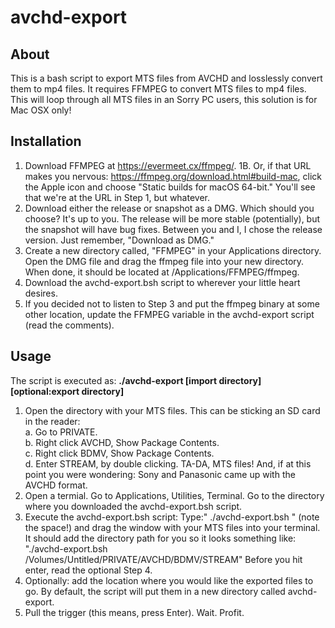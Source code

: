 # avchd-export
## About
This is a bash script to export MTS files from AVCHD and losslessly convert them to mp4 files.  It requires FFMPEG to convert MTS files to mp4 files.  This will loop through all MTS files in an Sorry PC users, this solution is for Mac OSX only!

## Installation
1. Download FFMPEG at https://evermeet.cx/ffmpeg/.
1B. Or, if that URL makes you nervous: https://ffmpeg.org/download.html#build-mac, click the Apple icon and choose "Static builds for macOS 64-bit."  You'll see that we're at the URL in Step 1, but whatever.
2. Download either the release or snapshot as a DMG. Which should you choose?  It's up to you.  The release will be more stable (potentially), but the snapshot will have bug fixes.  Between you and I, I chose the release version.  Just remember, "Download as DMG."
3. Create a new directory called, "FFMPEG" in your Applications directory.  Open the DMG file and drag the ffmpeg file into your new directory.  When done, it should be located at /Applications/FFMPEG/ffmpeg.
4. Download the avchd-export.bsh script to wherever your little heart desires.
5. If you decided not to listen to Step 3 and put the ffmpeg binary at some other location, update the FFMPEG variable in the avchd-export script (read the comments).

## Usage
The script is executed as:
<b>./avchd-export [import directory] [optional:export directory]</b>

1. Open the directory with your MTS files.  This can be sticking an SD card in the reader:<br>
  a. Go to PRIVATE.<br>
  b. Right click AVCHD, Show Package Contents.<br>
  c. Right click BDMV, Show Package Contents.<br>
  d. Enter STREAM, by double clicking.  TA-DA, MTS files!  And, if at this point you were wondering: Sony and Panasonic came up with the AVCHD format.
2. Open a termial.  Go to Applications, Utilities, Terminal.  Go to the directory where you downloaded the avchd-export.bsh script.
3. Execute the avchd-export.bsh script: Type:" ./avchd-export.bsh " (note the space!) and drag the window with your MTS files into your terminal.  It should add the directory path for you so it looks something like: "./avchd-export.bsh /Volumes/Untitled/PRIVATE/AVCHD/BDMV/STREAM"  Before you hit enter, read the optional Step 4.
4. Optionally: add the location where you would like the exported files to go.  By default, the script will put them in a new directory called avchd-export.
5. Pull the trigger (this means, press Enter).  Wait.  Profit.
  
